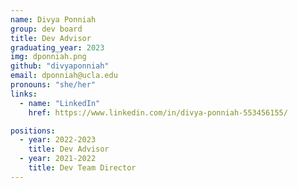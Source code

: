 ```yaml
---
name: Divya Ponniah
group: dev board
title: Dev Advisor
graduating_year: 2023
img: dponniah.png
github: "divyaponniah"
email: dponniah@ucla.edu
pronouns: "she/her"
links: 
  - name: "LinkedIn"
    href: https://www.linkedin.com/in/divya-ponniah-553456155/

positions:
  - year: 2022-2023
    title: Dev Advisor
  - year: 2021-2022
    title: Dev Team Director
---
```


